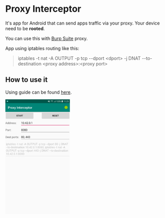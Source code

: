 # Proxy Interceptor

It's app for Android that can send apps traffic via your proxy. Your device need to be **rooted**.

You can use this with [Burp Suite](https://portswigger.net/burp) proxy.

App using iptables routing like this:
> iptables -t nat -A OUTPUT -p tcp --dport \<dport\> -j DNAT --to-destination \<proxy address\>:\<proxy port\>

## How to use it

Using guide can be found [here](https://github.com/JohnJacket/proxyinterceptor/wiki).

<img src="/main-screen.png" width="40%">
